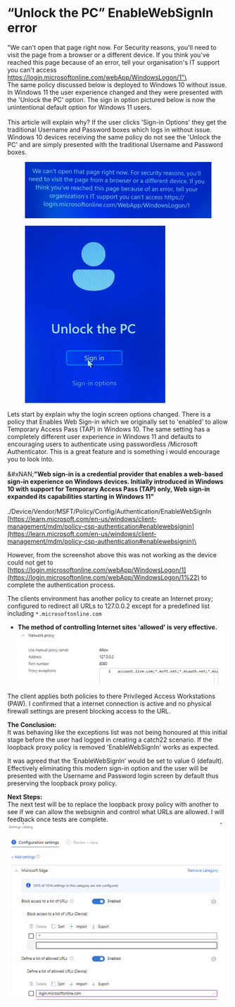 # “Unlock the PC” EnableWebSignIn error

"We can't open that page right now. For Security reasons, you'll need to visit the page from a browser or a different device. If you think you've reached this page because of an error, tell your organisation's IT support you can't access https://login.microsoftonline.com/webApp/WindowsLogon/1"\
\
The same policy discussed below is deployed to Windows 10 without issue. In Windows 11 the user experience changed and they were presented with the 'Unlock the PC' option. The sign in option pictured below is now the unintentional default option for Windows 11 users. \
\
This article will explain why? If the user clicks 'Sign-in Options' they get the traditional Username and Password boxes which logs in without issue. Windows 10 devices receiving the same policy do not see the 'Unlock the PC' and are simply presented with the traditional Username and Password boxes.

<figure><img src="../.gitbook/assets/image (5) (1).png" alt=""><figcaption></figcaption></figure>

<figure><img src="../.gitbook/assets/image (4) (1).png" alt=""><figcaption></figcaption></figure>

Lets start by explain why the login screen options changed. There is a policy that Enables Web Sign-in which we originally set to 'enabled' to allow Temporary Access Pass (TAP) in Windows 10.  The same setting has a completely different user experience in Windows 11 and defaults to encouraging users to authenticate using passwordless /Microsoft Authenticator. This is a great feature and is something i would encourage you to look into.\
\
&#xNAN;**"Web sign-in is a credential provider that enables a web-based sign-in experience on Windows devices. Initially introduced in Windows 10 with support for Temporary Access Pass (TAP) only, Web sign-in expanded its capabilities starting in Windows 11"**\
\
./Device/Vendor/MSFT/Policy/Config/Authentication/EnableWebSignIn\
[https://learn.microsoft.com/en-us/windows/client-management/mdm/policy-csp-authentication#enablewebsignin](https://learn.microsoft.com/en-us/windows/client-management/mdm/policy-csp-authentication#enablewebsignin)\


However, from the screenshot above this was not working as the device could not get to [https://login.microsoftonline.com/webApp/WindowsLogon/1](https://login.microsoftonline.com/webApp/WindowsLogon/1%22) to complete the authentication process.

The clients environment has another policy to create an Internet proxy; configured to redirect all URLs to 127.0.0.2 except for a predefined list including `*.microsoftonline.com`

* **The method of controlling Internet sites 'allowed' is very effective.**\
  ![](<../.gitbook/assets/image (6).png>)

The client applies both policies to there Privileged Access Workstations (PAW). I confirmed that a internet connection is active and no physical firewall settings are present blocking access to the URL.&#x20;

**The Conclusion:**\
It was behaving like the exceptions list was not being honoured at this initial stage before the user had logged in creating a catch22 scenario. If the loopback proxy policy is removed 'EnableWebSignIn' works as expected.&#x20;

It was agreed that the ‘EnableWebSignIn’ would be set to value 0 (default). Effectively eliminating this modern sign-in option and the user will be presented with the Username and Password login screen by default thus preserving the loopback proxy policy.

**Next Steps:**\
The next test will be to replace the loopback proxy policy with another to see if we can allow the websignin and control what URLs are allowed.  I will feedback once tests are complete.\
![](<../.gitbook/assets/image (7).png>)\
&#x20;
